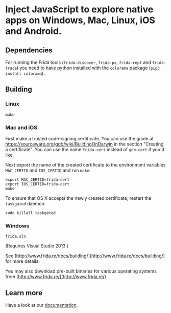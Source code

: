 Inject JavaScript to explore native apps on Windows, Mac, Linux, iOS and Android.
===

## Dependencies

For running the Frida tools (`frida-discover`, `frida-ps`, `frida-repl` and
`frida-trace`) you need to have python installed with the `colorama`
package (`pip3 install colorama`).

## Building

### Linux

    make

### Mac and iOS

First make a trusted code-signing certificate. You can use the guide at
https://sourceware.org/gdb/wiki/BuildingOnDarwin in the section
"Creating a certificate". You can use the name `frida-cert` instead of
`gdb-cert` if you'd like.

Next export the name of the created certificate to the environment
variables `MAC_CERTID` and `IOS_CERTID` and run `make`:

    export MAC_CERTID=frida-cert
    export IOS_CERTID=frida-cert
    make

To ensure that OS X accepts the newly created certificate, restart the
`taskgated` daemon:

    sudo killall taskgated

### Windows

    frida.sln

(Requires Visual Studio 2013.)

See [http://www.frida.re/docs/building/](http://www.frida.re/docs/building/)
for more details.

You may also download pre-built binaries for various operating systems from
[http://www.frida.re/](http://www.frida.re/).

## Learn more

Have a look at our [documentation](http://www.frida.re/docs/home/).
